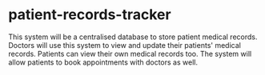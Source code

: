# patient-records-tracker
This system will be a centralised database to store patient medical records. Doctors will use this system to view and update their patients' medical records. Patients can view their own medical records too. The system will allow patients to book appointments with doctors as well.
